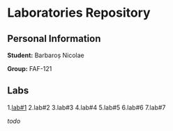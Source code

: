 # Laboratories Repository

## Personal Information

**Student:** Barbaroș Nicolae

**Group:** FAF-121

## Labs
 1.[lab#1](https://github.com/TUM-FAF/FAF-121-Barbaros-Nicolae/tree/master/WP/lab%231)
 2.lab#2
 3.lab#3
 4.lab#4
 5.lab#5
 6.lab#6
 7.lab#7
 
_todo_
